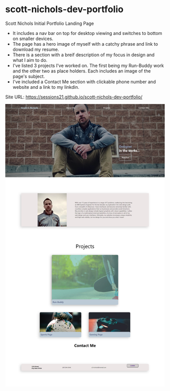 # scott-nichols-dev-portfolio

Scott Nichols Initial Portfolio Landing Page

* It includes a nav bar on top for desktop viewing and switches to bottom on smaller devices.
* The page has a hero image of myself with a catchy phrase and link to download my resume.
* There is a section with a breif description of my focus in design and what I aim to do.
* I've listed 3 projects I've worked on. The first being my Run-Buddy work and the other two as place holders. Each includes an image of the page's subject.
* I've included a Contact Me section with clickable phone number and website and a link to my linkdin.

Site URL: https://sessions21.github.io/scott-nichols-dev-portfolio/

![Screenshot-of-website](assets/images/SN-Portfolio.jpg)